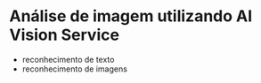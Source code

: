 # Análise de imagem utilizando AI Vision Service
- reconhecimento de texto
- reconhecimento de imagens

